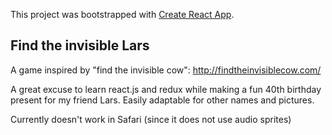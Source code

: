 This project was bootstrapped with [Create React App](https://github.com/facebookincubator/create-react-app).

## Find the invisible Lars

A game inspired by "find the invisible cow": http://findtheinvisiblecow.com/

A great excuse to learn react.js and redux while making a fun 40th birthday present for my friend Lars. Easily adaptable for other names and pictures.

Currently doesn't work in Safari (since it does not use audio sprites)

